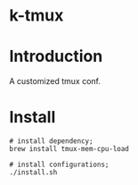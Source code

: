 # k-tmux

# Introduction

A customized tmux conf.

# Install

```
# install dependency;
brew install tmux-mem-cpu-load

# install configurations;
./install.sh
```
